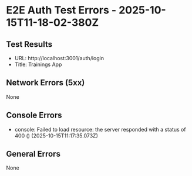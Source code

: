 # E2E Auth Test Errors - 2025-10-15T11-18-02-380Z

## Test Results
- URL: http://localhost:3001/auth/login
- Title: Trainings App

## Network Errors (5xx)
None

## Console Errors
- console: Failed to load resource: the server responded with a status of 400 () (2025-10-15T11:17:35.073Z)

## General Errors
None
